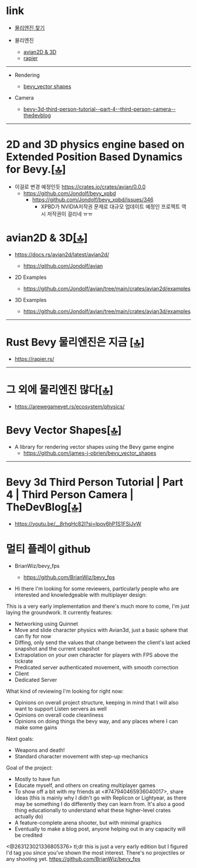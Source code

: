 # link

- [물리엔진 찾기](#그-외에-물리엔진-많다)

- 물리엔진
  - [avian2D & 3D](##avian2d--3d)
  - [rapier](#rust-bevy-물리엔진은-지금)

<hr>

- Rendering
  - [bevy_vector shapes](#bevy-vector-shapes)


- Camera
  - [bevy-3d-third-person-tutorial--part-4--third-person-camera--thedevblog](#bevy-3d-third-person-tutorial--part-4--third-person-camera--thedevblog) 

<hr>

# 2D and 3D physics engine based on Extended Position Based Dynamics for Bevy.[[🔝]](#link)
- 이걸로 변경 예정인듯 https://crates.io/crates/avian/0.0.0
  - https://github.com/Jondolf/bevy_xpbd
    - https://github.com/Jondolf/bevy_xpbd/issues/346
      - XPBD가 NVIDIA저작권 문제로 대규모 업데이트 예정인 프로젝트 역시 저작권이 걸리네 ㅠㅠ

# avian2D & 3D[[🔝]](#link)
- https://docs.rs/avian2d/latest/avian2d/
  - https://github.com/Jondolf/avian

- 2D Examples
  - https://github.com/Jondolf/avian/tree/main/crates/avian2d/examples

- 3D Examples
  - https://github.com/Jondolf/avian/tree/main/crates/avian3d/examples

<hr>

# Rust Bevy 물리엔진은 지금 [[🔝]](#link)
- https://rapier.rs/

<hr>

# 그 외에 물리엔진 많다[[🔝]](#link)
- https://arewegameyet.rs/ecosystem/physics/

# Bevy Vector Shapes[[🔝]](#link)
- A library for rendering vector shapes using the Bevy game engine
  - https://github.com/james-j-obrien/bevy_vector_shapes

<hr>

# Bevy 3d Third Person Tutorial | Part 4 | Third Person Camera | TheDevBlog[[🔝]](#link)
- https://youtu.be/__8rhqHc82I?si=lpov6hP1S1FSjJyW

# 멀티 플레이 github
- BrianWiz/bevy_fps
  - https://github.com/BrianWiz/bevy_fps

- Hi there I'm looking for some reviewers, particularly people who are interested and knowledgeable with multiplayer design:

This is a very early implementation and there's much more to come, I'm just laying the groundwork. It currently features:
- Networking using Quinnet
- Move and slide character physics with Avian3d, just a basic sphere that can fly for now
- Diffing, only send the values that change between the client's last acked snapshot and the current snapshot
- Extrapolation on *your own* character for players with FPS above the tickrate
- Predicated server authenticated movement, with smooth correction
- Client
- Dedicated Server

What kind of reviewing I'm looking for right now:
- Opinions on overall project structure, keeping in mind that I will also want to support Listen servers as well
- Opinions on overall code cleanliness
- Opinions on doing things the bevy way, and any places where I can make some gains

Next goals:
- Weapons and death!
- Standard character movement with step-up mechanics

Goal of the project:
- Mostly to have fun
- Educate myself, and others on creating multiplayer games
- To show off a bit with my friends at <#747940465936040017>, share ideas (this is mainly why I didn't go with Replicon or Lightyear, as there may be something I do differently they can learn from. It's also a good thing educationally to understand what these higher-level crates actually do)
- A feature-complete arena shooter, but with minimal graphics
- Eventually to make a blog post, anyone helping out in any capacity will be credited

<@263123021336805376> tl;dr this is just a very early edition but I figured I'd tag you since you've shown the most interest. There's no projectiles or any shooting yet.
https://github.com/BrianWiz/bevy_fps